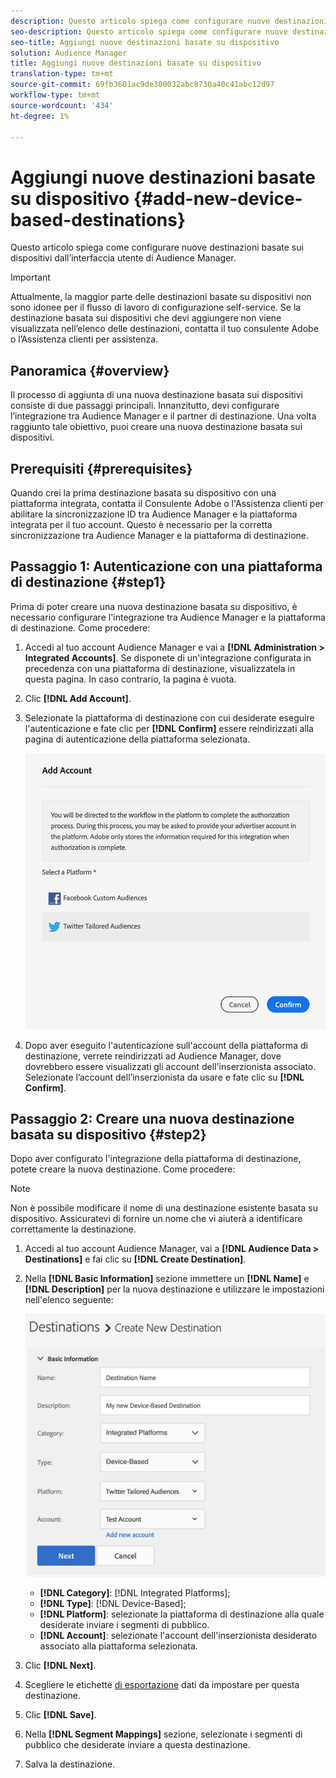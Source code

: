 ```yaml
---
description: Questo articolo spiega come configurare nuove destinazioni basate sui dispositivi dall’interfaccia utente di Audience Manager.
seo-description: Questo articolo spiega come configurare nuove destinazioni basate sui dispositivi dall’interfaccia utente di Audience Manager.
seo-title: Aggiungi nuove destinazioni basate su dispositivo
solution: Audience Manager
title: Aggiungi nuove destinazioni basate su dispositivo
translation-type: tm+mt
source-git-commit: 69fb3601ac9de300032abc8730a40c41abc12d97
workflow-type: tm+mt
source-wordcount: '434'
ht-degree: 1%

---
```



# Aggiungi nuove destinazioni basate su dispositivo {#add-new-device-based-destinations}

Questo articolo spiega come configurare nuove destinazioni basate sui dispositivi dall’interfaccia utente di Audience Manager.

>[!IMPORTANT]
>
>Attualmente, la maggior parte delle destinazioni basate su dispositivi non sono idonee per il flusso di lavoro di configurazione self-service. Se la destinazione basata sui dispositivi che devi aggiungere non viene visualizzata nell’elenco delle destinazioni, contatta il tuo consulente Adobe o l’Assistenza clienti per assistenza.

## Panoramica {#overview}

Il processo di aggiunta di una nuova destinazione basata sui dispositivi consiste di due passaggi principali. Innanzitutto, devi configurare l’integrazione tra Audience Manager e il partner di destinazione. Una volta raggiunto tale obiettivo, puoi creare una nuova destinazione basata sui dispositivi.

## Prerequisiti {#prerequisites}

Quando crei la prima destinazione basata su dispositivo con una piattaforma integrata, contatta il Consulente Adobe o l&#39;Assistenza clienti per abilitare la sincronizzazione ID tra Audience Manager e la piattaforma integrata per il tuo account. Questo è necessario per la corretta sincronizzazione tra Audience Manager e la piattaforma di destinazione.

## Passaggio 1: Autenticazione con una piattaforma di destinazione {#step1}

Prima di poter creare una nuova destinazione basata su dispositivo, è necessario configurare l&#39;integrazione tra Audience Manager e la piattaforma di destinazione. Come procedere:

1. Accedi al tuo account Audience Manager e vai a **[!DNL Administration > Integrated Accounts]**. Se disponete di un&#39;integrazione configurata in precedenza con una piattaforma di destinazione, visualizzatela in questa pagina. In caso contrario, la pagina è vuota.
1. Clic **[!DNL Add Account]**.
1. Selezionate la piattaforma di destinazione con cui desiderate eseguire l&#39;autenticazione e fate clic per **[!DNL Confirm]** essere reindirizzati alla pagina di autenticazione della piattaforma selezionata.

   ![piattaforme integrate](assets/dbd-integrated-platforms.png)

1. Dopo aver eseguito l&#39;autenticazione sull&#39;account della piattaforma di destinazione, verrete reindirizzati ad Audience Manager, dove dovrebbero essere visualizzati gli account dell&#39;inserzionista associato. Selezionate l’account dell’inserzionista da usare e fate clic su **[!DNL Confirm]**.

## Passaggio 2: Creare una nuova destinazione basata su dispositivo {#step2}

Dopo aver configurato l&#39;integrazione della piattaforma di destinazione, potete creare la nuova destinazione. Come procedere:

>[!NOTE]
>
>Non è possibile modificare il nome di una destinazione esistente basata su dispositivo. Assicuratevi di fornire un nome che vi aiuterà a identificare correttamente la destinazione.

1. Accedi al tuo account Audience Manager, vai a **[!DNL Audience Data > Destinations]** e fai clic su **[!DNL Create Destination]**.
1. Nella **[!DNL Basic Information]** sezione immettere un **[!DNL Name]** e **[!DNL Description]** per la nuova destinazione e utilizzare le impostazioni nell&#39;elenco seguente:

   ![setup](assets/dbd-new-basic.png)

   * **[!DNL Category]**: [!DNL Integrated Platforms];
   * **[!DNL Type]**: [!DNL Device-Based];
   * **[!DNL Platform]**: selezionate la piattaforma di destinazione alla quale desiderate inviare i segmenti di pubblico.
   * **[!DNL Account]**: selezionate l&#39;account dell&#39;inserzionista desiderato associato alla piattaforma selezionata.
1. Clic **[!DNL Next]**.
1. Scegliere le etichette [di esportazione](/help/using/features/data-export-controls.md#controls-labels) dati da impostare per questa destinazione.
1. Clic **[!DNL Save]**.
1. Nella **[!DNL Segment Mappings]** sezione, selezionate i segmenti di pubblico che desiderate inviare a questa destinazione.
1. Salva la destinazione.
